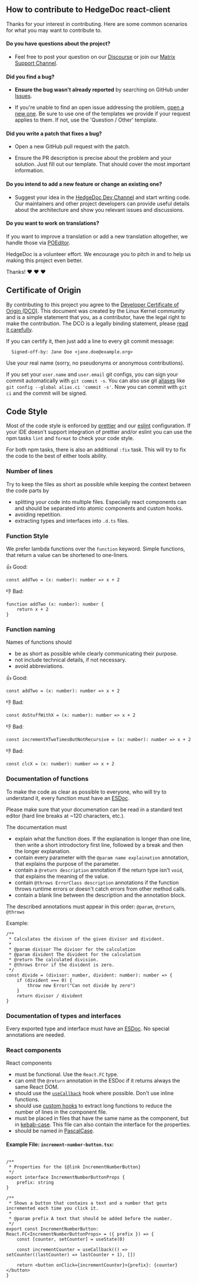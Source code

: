 <!--
SPDX-FileCopyrightText: 2021 The HedgeDoc developers (see AUTHORS file)

SPDX-License-Identifier: CC-BY-SA-4.0
-->

## How to contribute to HedgeDoc react-client

Thanks for your interest in contributing. Here are some common scenarios for what you may want to contribute to.

#### Do you have questions about the project?

* Feel free to post your question on our [Discourse][discourse] or join our [Matrix Support Channel][matrix-support].

#### Did you find a bug?

* **Ensure the bug wasn't already reported** by searching on GitHub under [Issues][issues].

* If you're unable to find an open issue addressing the problem, [open a new one][new_issue]. Be sure to use one of the templates we provide if your request applies to them. If not, use the 'Question / Other' template.

#### Did you write a patch that fixes a bug?

* Open a new GitHub pull request with the patch.

* Ensure the PR description is precise about the problem and your solution. Just fill out our template. That should cover the most important information.

#### Do you intend to add a new feature or change an existing one?

* Suggest your idea in the [HedgeDoc Dev Channel][matrix-dev] and start writing code. Our maintainers and other project developers can provide useful details about the architecture and show you relevant issues and discussions.

#### Do you want to work on translations?

If you want to improve a translation or add a new translation altogether, we handle those via [POEditor][poeditor].

HedgeDoc is a volunteer effort. We encourage you to pitch in and to help us making this project even better.

Thanks! :heart: :heart: :heart:

## Certificate of Origin

By contributing to this project you agree to the [Developer Certificate of
Origin (DCO)](developer-certificate-of-origin.txt). This document was created by the Linux Kernel community and is a
simple statement that you, as a contributor, have the legal right to make the
contribution.
The DCO is a legally binding statement, please [read it carefully](developer-certificate-of-origin.txt).

If you can certify it, then just add a line to every git commit message:

```
  Signed-off-by: Jane Doe <jane.doe@example.org>
```

Use your real name (sorry, no pseudonyms or anonymous contributions).

If you set your `user.name` and `user.email` git configs, you can sign your commit automatically with `git commit -s`.
You can also use git [aliases](https://git-scm.com/book/tr/v2/Git-Basics-Git-Aliases) like `git config --global alias.ci 'commit -s'`.
Now you can commit with `git ci` and the commit will be signed.

## Code Style

Most of the code style is enforced by [prettier](https://prettier.io/) and our [eslint](https://eslint.org) configuration.
If your IDE doesn't support integration of prettier and/or eslint you can use the npm tasks `lint` and `format` to check your code style.

For both npm tasks, there is also an additional `:fix` task. This will try to fix the code to the best of either tools ability.

### Number of lines

Try to keep the files as short as possible while keeping the context between the code parts by
- splitting your code into multiple files. Especially react components can and should be separated into atomic components and custom hooks.
- avoiding repetition.
- extracting types and interfaces into `.d.ts` files.

### Function Style

We prefer lambda functions over the `function` keyword. Simple functions, that return a value can be shortened to one-liners.

:+1: Good:
```typescript=
const addTwo = (x: number): number => x + 2
```

:-1: Bad: 
```typescript=
function addTwo (x: number): number {
    return x + 2
}
```

### Function naming

Names of functions should 
- be as short as possible while clearly communicating their purpose.
- not include technical details, if not necessary.
- avoid abbreviations.

:+1: Good:
```typescript=
const addTwo = (x: number): number => x + 2
```

:-1: Bad:
```typescript=
const doStuffWithX = (x: number): number => x + 2
```

:-1: Bad:
```typescript=
const incrementXTwoTimesButNotRecursive = (x: number): number => x + 2
```

:-1: Bad:
```typescript=
const clcX = (x: number): number => x + 2
```


### Documentation of functions

To make the code as clear as possible to everyone, who will try to understand it, every function must have an [ESDoc](https://esdoc.org/).

Please make sure that your documenation can be read in a standard text editor (hard line breaks at ~120 characters, etc.).

The documentation must
- explain what the function does. If the explanation is longer than one line, then write a short introdoctory first line, followed by a break and then the longer explanation.
- contain every parameter with the `@param name explaination` annotation, that explains the purpose of the parameter.
- contain a `@return description` annotation if the return type isn't `void`, that explains the meaning of the value.
- contain `@throws ErrorClass description` annotations if the function throws runtime errors or doesn't catch errors from other method calls.
- contain a blank line between the description and the annotation block.

The described annotations must appear in this order: `@param`, `@return`, `@throws`

Example:
```typescript=
/**
 * Calculates the divison of the given divisor and divident.
 * 
 * @param divisor The divisor for the calculation
 * @param divident The divident for the calculation
 * @return The calculated division.
 * @throws Error if the divident is zero.
 */
const divide = (divisor: number, divident: number): number => {
    if (divident === 0) {
        throw new Error("Can not divide by zero")
    }
    return divisor / divident
}
```

### Documentation of types and interfaces

Every exported type and interface must have an [ESDoc](https://esdoc.org/). No special annotations are needed.

### React components

React components
- must be functional. Use the `React.FC` type.
- can omit the `@return` annotation in the ESDoc if it returns always the same React DOM.
- should use the [`useCallback`](https://reactjs.org/docs/hooks-reference.html#usecallback) hook where possible. Don't use inline functions.
- should use [custom hooks](https://reactjs.org/docs/hooks-custom.html) to extract long functions to reduce the number of lines in the component file.
- must be placed in files that have the same name as the component, but in [kebab-case](https://stackoverflow.com/a/17820138). This file can also contain the interface for the properties.
- should be named in [PascalCase](https://en.wikipedia.org/wiki/Pascal_case).


#### Example File: `increment-number-button.tsx`:
```typescript=

/**
 * Properties for the {@link IncrementNumberButton}
 */
export interface IncrementNumberButtonProps {
    prefix: string
}

/**
 * Shows a button that contains a text and a number that gets incremented each time you click it.
 * 
 * @param prefix A text that should be added before the number. 
 */
export const IncrementNumberButton: React.FC<IncrementNumberButtonProps> = ({ prefix }) => {
    const [counter, setCounter] = useState(0)
    
    const incrementCounter = useCallback(() => setCounter((lastCounter) => lastCounter + 1), [])
    
    return <button onClick={incrementCounter}>{prefix}: {counter}</button>
}
```

[issues]: https://github.com/hedgedoc/react-client/issues
[new_issue]: https://github.com/hedgedoc/react-client/issues/new/choose
[matrix-support]: https://matrix.to/#/#hedgedoc:matrix.org
[matrix-dev]: https://matrix.to/#/#hedgedoc-dev:matrix.org
[discourse]: https://community.hedgedoc.org/
[poeditor]: https://translate.hedgedoc.org/

